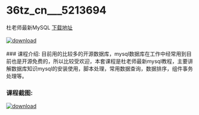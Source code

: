 # 36tz_cn___5213694
杜老师最新MySQL
[下载地址](http://www.36tz.cn/article/5213694 "下载地址")
<br/></br>[![download](http://36tz.cn/muke_img/2020_06_1-32-300x171.png "下载地址")](http://www.36tz.cn/article/5213694 "下载地址")
<br/></br>### 课程介绍:
目前用的比较多的开源数据库，mysql数据库在工作中经常用到目前也是开源免费的，所以比较受欢迎，本套课程是杜老师最新mysql教程，主要讲解数据库知识mysql的安装使用，脚本处理，常用数据查询，数据排序，组件事务处理等。

### 课程截图:
[![download](http://36tz.cn/muke_img/2020_06_2-35.png "下载地址")](http://www.36tz.cn/article/5213694 "下载地址")
